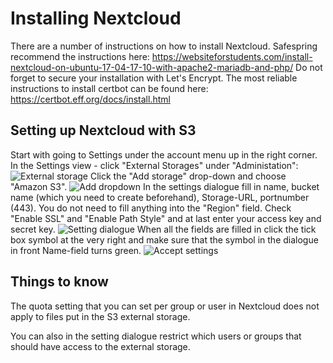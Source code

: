 # Installing Nextcloud

There are a number of instructions on how to install Nextcloud.
Safespring recommend the instructions here: https://websiteforstudents.com/install-nextcloud-on-ubuntu-17-04-17-10-with-apache2-mariadb-and-php/
Do not forget to secure your installation with Let's Encrypt.
The most reliable instructions to install certbot can be found here: https://certbot.eff.org/docs/install.html

## Setting up Nextcloud with S3 

Start with going to Settings under the account menu up in the right corner.
In the Settings view - click "External Storages" under "Administation":
![External storage](/images/nextcloud-s3-1.png)
Click the "Add storage" drop-down and choose "Amazon S3".
![Add dropdown](/images/nextcloud-s3-2.png)
In the settings dialogue fill in name, bucket name (which you need to create beforehand), Storage-URL, portnumber (443). You do not need to fill anything into the "Region" field. Check "Enable SSL" and "Enable Path Style" and at last enter your access key and secret key.
![Setting dialogue](/images/nextcloud-s3-3.png)
When all the fields are filled in click the tick box symbol at the very right and make sure that the symbol in the dialogue in front Name-field turns green.
![Accept settings](/images/nextcloud-s3-4.png)

## Things to know
The quota setting that you can set per group or user in Nextcloud does not apply to files put in the S3 external storage. 

You can also in the setting dialogue restrict which users or groups that should have access to the external storage.
